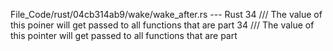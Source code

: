 File_Code/rust/04cb314ab9/wake/wake_after.rs --- Rust
34     /// The value of this poiner will get passed to all functions that are part                                                                           34     /// The value of this pointer will get passed to all functions that are part


